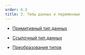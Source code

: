 ```yaml
---
order: 6.3
title: 3. Типы данных и переменные
---
```


-  [Примитивный тип данных](./primitivnyy-i-ssylochnyy-tip-dannykh)

-  [Ссылочный тип данных](./ssylochnyy-tip-dannykh)

-  [Преобразования типов](./preobrazovaniya-tipov)